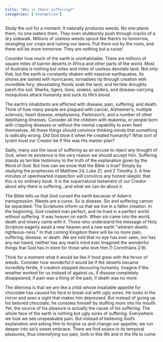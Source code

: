```yaml
---
title: "Why is there suffering?"
categories: ['evangelism']
---
```


Study the soil for a moment. It naturally produces weeds. No one plants them; no one waters them. They even stubbornly push through cracks of a dry sidewalk. Millions of useless weeds sprout like there’s no tomorrow, strangling our crops and ruining our lawns. Pull them out by the roots, and there will be more tomorrow. They are nothing but a curse!

Consider how much of the earth is uninhabitable. There are millions of square miles of barren deserts in Africa and other parts of the world. Most of Australia is nothing but miles and miles of useless desolate land. Not only that, but the earth is constantly shaken with massive earthquakes. Its shores are lashed with hurricanes; tornadoes rip through creation with incredible fury; devastating floods soak the land; and terrible droughts parch the soil. Sharks, tigers, lions, snakes, spiders, and disease-carrying mosquitoes attack humanity and suck its life’s blood.

The earth’s inhabitants are afflicted with disease, pain, suffering, and death. Think of how many people are plagued with cancer, Alzheimer’s, multiple sclerosis, heart disease, emphysema, Parkinson’s, and a number of other debilitating illnesses. Consider all the children with leukemia, or people born with crippling diseases or without the mental capability to even feed themselves. All these things should convince thinking minds that something is radically wrong. Did God blow it when He created humanity? What sort of tyrant must our Creator be if this was His master plan?

Sadly, many use the issue of suffering as an excuse to reject any thought of God, when its existence is the very reason we should accept Him. Suffering stands as terrible testimony to the truth of the explanation given by the Word of God. But how can we know that the Bible is true? Simply by studying the prophecies of Matthew 24, Luke 21, and 2 Timothy 3. A few minutes of openhearted inspection will convince any honest skeptic that this is no ordinary book. It is the supernatural testament of our Creator about why there is suffering...and what we can do about it.

The Bible tells us that God cursed the earth because of Adam’s transgression. Weeds are a curse. So is disease. Sin and suffering cannot be separated. The Scriptures inform us that we live in a fallen creation. In the beginning, God created man perfect, and he lived in a perfect world without suffering. It was heaven on earth. When sin came into the world, death and misery came with it. Those who understand the message of Holy Scripture eagerly await a new heaven and a new earth "wherein dwells righteous-ness." In that coming Kingdom there will be no more pain, suffering, disease, or death. We are told that no eye has ever seen, nor has any ear heard, neither has any man’s mind ever imagined the wonderful things that God has in store for those who love Him (1 Corinthians 2:9).

Think for a moment what it would be like if food grew with the fervor of weeds. Consider how wonderful it would be if the deserts became incredibly fertile, if creation stopped devouring humanity. Imagine if the weather worked for us instead of against us, if disease completely disappeared, if pain was a thing of the past, if death was no more.

The dilemma is that we are like a child whose insatiable appetite for chocolate has caused his face to break out with ugly sores. He looks in the mirror and sees a sight that makes him depressed. But instead of giving up his beloved chocolate, he consoles himself by stuffing more into his mouth. Yet, the source of his pleasure is actually the cause of his suffering. The whole face of the earth is nothing but ugly sores of suffering. Everywhere we look we see unspeakable pain. But instead of believing God’s explanation and asking Him to forgive us and change our appetite, we run deeper into sin’s sweet embrace. There we find solace in its temporal pleasures, thus intensifying our pain, both in this life and in the life to come.